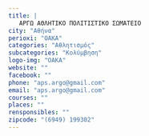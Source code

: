 ```yaml
---
title: |
   ΑΡΓΩ ΑΘΛΗΤΙΚΟ ΠΟΛΙΤΙΣΤΙΚΟ ΣΩΜΑΤΕΙΟ
city: "Αθήνα"
perioxi: "ΟΑΚΑ"
categories: "Αθλητισμός"
subcategories: "Κολύμβηση"
logo-img: "ΟΑΚΑ"
website: ""
facebook: ""
phone: "aps.argo@gmail.com"
email: "aps.argo@gmail.com"
courses: ""
places: ""
rensponsibles: ""
zipcode: "(6949) 199302"
---
```




